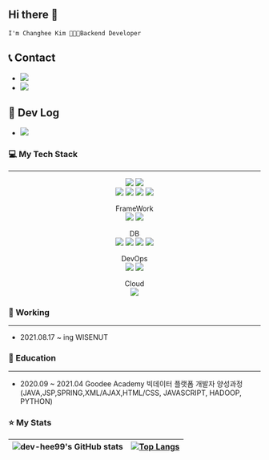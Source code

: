 ## Hi there 👋

~~~~
I'm Changhee Kim 👨🏼‍💻Backend Developer
~~~~

📞 Contact
---
- <a href='mailto:ch9n9.hee@gmail.com' target="_blank" style="text-decoration:none" ><img src="https://img.shields.io/badge/Gmail-D14836?style=flat-plasticstyle&logo=gmail&logoColor=white"><a/>
- <a href='https://www.instagram.com/ch9n9_hee/' target='_blank' style='text-decoration:none' ><img src="https://img.shields.io/badge/Instagram-E4405F?style=flat-plasticstyle&logo=Instagram&logoColor=white&link=https://www.instagram.com/ch9n9_hee"/></a>

📘 Dev Log
---
- <a href='https://changheesjunk.tistory.com/' target="_blank" style="text-decoration:none"><img src="https://img.shields.io/badge/BLOG-ED8B0E?style=flat-plasticstyle&logo=Tistory&logoColor=white" size=""><a/>
  
### 💻 My Tech Stack

----
<div align='center'>

<img src="https://img.shields.io/badge/Java-ED8B0E?style=flat-plasticstyle&logo=Java&logoColor=white" size="">
<img src="https://img.shields.io/badge/Python-14354C?style=flat-plastic&style&logo=python&logoColor=white">

<br>
<img src="https://img.shields.io/badge/HTML5-E34F26?style=flat-plastic&logo=html5&logoColor=white">
<img src="https://img.shields.io/badge/CSS3-1572B6?style=flat-plastic&logo=css3&logoColor=white">
<img src="https://img.shields.io/badge/JavaScript-323330?style=flat-plastic&logo=javascript&logoColor=F7DF1E">

<img src="https://img.shields.io/badge/jQuery-0769AD?style=flat-plastic&logo=jquery&logoColor=white">

FrameWork<br>
<img src="https://img.shields.io/badge/Spring-6DB33F?style=flat-plastic&logo=spring&logoColor=white">
<img src="https://img.shields.io/badge/Spring_Boot-F2F4F9?style=flat-plastic&logo=spring-boot">

DB<br>
<img src="https://img.shields.io/badge/Oracle-F80000?style=flat-plastic&logo=oracle&logoColor=black">
<img src="https://img.shields.io/badge/MariaDB-003545?style=flat-plastic&logo=mariadb&logoColor=white">
<img src="https://img.shields.io/badge/MySQL-005C84?style=flat-plastic&logo=mysql&logoColor=white">
<img src="https://img.shields.io/badge/MongoDB-47A248?style=flat-plastic&logo=mongodb&logoColor=green">

DevOps<br>
<img src="https://img.shields.io/badge/Docker-2496ED?style=flat-plastic&logo=Docker&logoColor=blue">
<img src="https://img.shields.io/badge/jenkins-D24939?style=flat-plastic&logo=jenkins&logoColor=black">
  
Cloud<br>
<img src="https://img.shields.io/badge/Amazone AWS-232F3E?style=flat-plastic&logo=amazonaws&logoColor=black">

</div>

### 💼 Working

----
- 2021.08.17 ~ ing <a href='https://www.wisenut.com/' target="_blank" style="text-decoration:none">WISENUT</a> 
  
### 🌱 Education

----
- 2020.09 ~ 2021.04 Goodee Academy 빅데이터 플랫폼 개발자 양성과정(JAVA,JSP,SPRING,XML/AJAX,HTML/CSS, JAVASCRIPT, HADOOP, PYTHON)

### ⭐️ My Stats

| ![dev-hee99's GitHub stats](https://github-readme-stats.vercel.app/api?username=dev-hee99&show_icons=true&theme=prussian)     | [![Top Langs](https://github-readme-stats.vercel.app/api/top-langs/?username=dev-hee99&layout=compact&theme=prussian)](https://github.com/dev-hee99/github-readme-stats) |
| ---      |------------------------------------------------------------------------------------------------------------------------------------------------------------|


<!--
**dev-hee99/dev-hee99** is a ✨ _special_ ✨ repository because its `README.md` (this file) appears on your GitHub profile.

Here are some ideas to get you started:

- 🔭 I’m currently working on ...
- 🌱 I’m currently learning ...
- 👯 I’m looking to collaborate on ...
- 🤔 I’m looking for help with ...
- 💬 Ask me about ...
- 📫 How to reach me: ...
- 😄 Pronouns: ...
- ⚡ Fun fact: ...
-->


